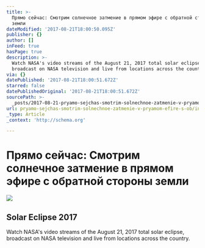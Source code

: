 ```yaml
---
title: >-
  Прямо сейчас: Смотрим солнечное затмение в прямом эфире с обратной стороны
  земли
dateModified: '2017-08-21T18:00:50.095Z'
publisher: {}
author: []
inFeed: true
hasPage: true
description: >-
  Watch NASA's video streams of the August 21, 2017 total solar eclipse,
  broadcast on NASA television and live from locations across the country.
via: {}
datePublished: '2017-08-21T18:00:51.672Z'
starred: false
datePublishedOriginal: '2017-08-21T18:00:51.672Z'
sourcePath: >-
  _posts/2017-08-21-pryamo-sejchas-smotrim-solnechnoe-zatmenie-v-pryamom-efire-s-ob.md
url: pryamo-sejchas-smotrim-solnechnoe-zatmenie-v-pryamom-efire-s-ob/index.html
_type: Article
_context: 'http://schema.org'

---
```

# Прямо сейчас: Смотрим солнечное затмение в прямом эфире с обратной стороны земли

<article style=""><img src="https://imgflo.herokuapp.com/graph/2b2431f8e7ba7b0/1cf602e9c3ac599737e712f91db58073/noop.jpg?input=https%3A%2F%2Fwww.nasa.gov%2Fsites%2Fdefault%2Ffiles%2Fstyles%2Ffull_width%2Fpublic%2Fthumbnails%2Fimage%2Faugustsolareclipse.jpg" /><h1>Solar Eclipse 2017</h1><p>Watch NASA's video streams of the August 21, 2017 total solar eclipse, broadcast on NASA television and live from locations across the country.</p></article>